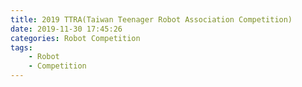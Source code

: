 ```yaml
---
title: 2019 TTRA(Taiwan Teenager Robot Association Competition)
date: 2019-11-30 17:45:26
categories: Robot Competition
tags:
    - Robot
    - Competition
---
```

